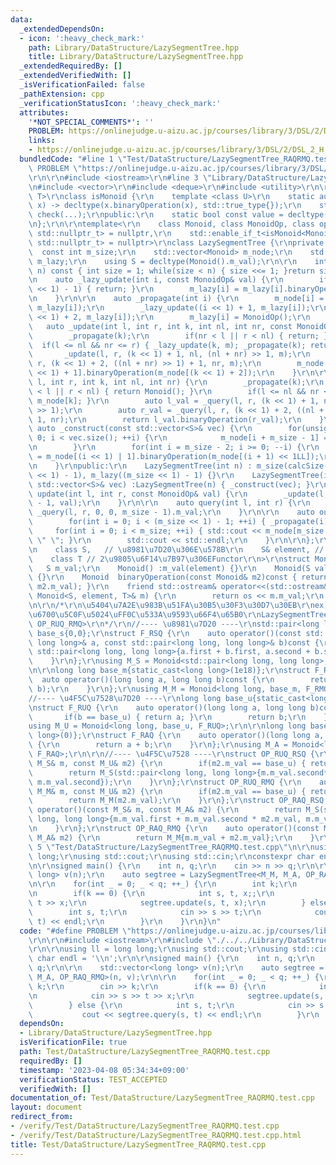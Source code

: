```yaml
---
data:
  _extendedDependsOn:
  - icon: ':heavy_check_mark:'
    path: Library/DataStructure/LazySegmentTree.hpp
    title: Library/DataStructure/LazySegmentTree.hpp
  _extendedRequiredBy: []
  _extendedVerifiedWith: []
  _isVerificationFailed: false
  _pathExtension: cpp
  _verificationStatusIcon: ':heavy_check_mark:'
  attributes:
    '*NOT_SPECIAL_COMMENTS*': ''
    PROBLEM: https://onlinejudge.u-aizu.ac.jp/courses/library/3/DSL/2/DSL_2_H
    links:
    - https://onlinejudge.u-aizu.ac.jp/courses/library/3/DSL/2/DSL_2_H
  bundledCode: "#line 1 \"Test/DataStructure/LazySegmentTree_RAQRMQ.test.cpp\"\n#define\
    \ PROBLEM \"https://onlinejudge.u-aizu.ac.jp/courses/library/3/DSL/2/DSL_2_H\"\
    \r\n\r\n#include <iostream>\r\n#line 3 \"Library/DataStructure/LazySegmentTree.hpp\"\
    \n#include <vector>\r\n#include <deque>\r\n#include <utility>\r\n\r\ntemplate<class\
    \ T>\r\nclass isMonoid {\r\n    template <class U>\r\n    static auto check(U\
    \ x) -> decltype(x.binaryOperation(x), std::true_type{});\r\n    static std::false_type\
    \ check(...);\r\npublic:\r\n    static bool const value = decltype(check(std::declval<T>()))::value;\r\
    \n};\r\n\r\ntemplate<\r\n    class Monoid, class MonoidOp, class op,\r\n    std::enable_if_t<isMonoid<Monoid>::value,\
    \ std::nullptr_t> = nullptr,\r\n    std::enable_if_t<isMonoid<MonoidOp>::value,\
    \ std::nullptr_t> = nullptr>\r\nclass LazySegmentTree {\r\nprivate:\r\n\r\n  \
    \  const int m_size;\r\n    std::vector<Monoid> m_node;\r\n    std::vector<MonoidOp>\
    \ m_lazy;\r\n    using S = decltype(Monoid().m_val);\r\n\r\n    int calcSize(int\
    \ n) const { int size = 1; while(size < n) { size <<= 1; }return size; }\r\n\r\
    \n    auto _lazy_update(int i, const MonoidOp& val) {\r\n        if(i >= (m_size\
    \ << 1) - 1) { return; }\r\n        m_lazy[i] = m_lazy[i].binaryOperation(val);\r\
    \n    }\r\n\r\n    auto _propagate(int i) {\r\n        m_node[i] = op()(m_node[i],\
    \ m_lazy[i]);\r\n        _lazy_update((i << 1) + 1, m_lazy[i]);\r\n        _lazy_update((i\
    \ << 1) + 2, m_lazy[i]);\r\n        m_lazy[i] = MonoidOp();\r\n    }\r\n\r\n \
    \   auto _update(int l, int r, int k, int nl, int nr, const MonoidOp& m) {\r\n\
    \        _propagate(k);\r\n        if(nr < l || r < nl) { return; }\r\n      \
    \  if(l <= nl && nr <= r) { _lazy_update(k, m); _propagate(k); return; }\r\n \
    \       _update(l, r, (k << 1) + 1, nl, (nl + nr) >> 1, m);\r\n        _update(l,\
    \ r, (k << 1) + 2, ((nl + nr) >> 1) + 1, nr, m);\r\n        m_node[k] = m_node[(k\
    \ << 1) + 1].binaryOperation(m_node[(k << 1) + 2]);\r\n    }\r\n\r\n    auto _query(int\
    \ l, int r, int k, int nl, int nr) {\r\n        _propagate(k);\r\n        if(nr\
    \ < l || r < nl) { return Monoid(); }\r\n        if(l <= nl && nr <= r) { return\
    \ m_node[k]; }\r\n        auto l_val = _query(l, r, (k << 1) + 1, nl, (nl + nr)\
    \ >> 1);\r\n        auto r_val = _query(l, r, (k << 1) + 2, ((nl + nr) >> 1) +\
    \ 1, nr);\r\n        return l_val.binaryOperation(r_val);\r\n    }\r\n\r\n   \
    \ auto _construct(const std::vector<S>& vec) {\r\n        for(unsigned int i =\
    \ 0; i < vec.size(); ++i) {\r\n            m_node[i + m_size - 1] = Monoid(vec[i]);\r\
    \n        }\r\n        for(int i = m_size - 2; i >= 0; --i) {\r\n            m_node[i]\
    \ = m_node[(i << 1) | 1].binaryOperation(m_node[(i + 1) << 1LL]);\r\n        }\r\
    \n    }\r\npublic:\r\n    LazySegmentTree(int n) : m_size(calcSize(n)), m_node((m_size\
    \ << 1) - 1), m_lazy((m_size << 1) - 1) {}\r\n    LazySegmentTree(int n, const\
    \ std::vector<S>& vec) :LazySegmentTree(n) { _construct(vec); }\r\n\r\n    auto\
    \ update(int l, int r, const MonoidOp& val) {\r\n        _update(l, r, 0, 0, m_size\
    \ - 1, val);\r\n    }\r\n\r\n    auto query(int l, int r) {\r\n        return\
    \ _query(l, r, 0, 0, m_size - 1).m_val;\r\n    }\r\n\r\n    auto output() {\r\n\
    \        for(int i = 0; i < (m_size << 1) - 1; ++i) { _propagate(i); }\r\n   \
    \     for(int i = 0; i < m_size; ++i) { std::cout << m_node[m_size + i - 1] <<\
    \ \" \"; }\r\n        std::cout << std::endl;\r\n    }\r\n\r\n};\r\n\r\ntemplate<\r\
    \n    class S,   // \u8981\u7D20\u306E\u578B\r\n    S& element, // \u5143\r\n\
    \    class T // 2\u9805\u6F14\u7B97\u306EFunctor\r\n>\r\nstruct Monoid {\r\n \
    \   S m_val;\r\n    Monoid() :m_val(element) {}\r\n    Monoid(S val) :m_val(val)\
    \ {}\r\n    Monoid  binaryOperation(const Monoid& m2)const { return T()(m_val,\
    \ m2.m_val); }\r\n    friend std::ostream& operator<<(std::ostream& os, const\
    \ Monoid<S, element, T>& m) {\r\n        return os << m.m_val;\r\n    }\r\n};\r\
    \n\r\n/*\r\n\u5404\u7A2E\u983B\u51FA\u30B5\u30F3\u30D7\u30EB\r\nex) \u533A\u9593\
    \u6700\u5C0F\u5024\uFF0C\u533A\u9593\u66F4\u65B0\r\nLazySegmentTree<M_M, M_U,\
    \ OP_RUQ_RMQ>\r\n*/\r\n//---- \u8981\u7D20 ----\r\nstd::pair<long long, long long>\
    \ base_s{0,0};\r\nstruct F_RSQ {\r\n    auto operator()(const std::pair<long long,\
    \ long long>& a, const std::pair<long long, long long>& b)const {\r\n        return\
    \ std::pair<long long, long long>{a.first + b.first, a.second + b.second};\r\n\
    \    }\r\n};\r\nusing M_S = Monoid<std::pair<long long, long long>, base_s, F_RSQ>;\r\
    \n\r\nlong long base_m{static_cast<long long>(1e18)};\r\nstruct F_RMQ {\r\n  \
    \  auto operator()(long long a, long long b)const {\r\n        return std::min(a,\
    \ b);\r\n    }\r\n};\r\nusing M_M = Monoid<long long, base_m, F_RMQ>;\r\n\r\n\
    //---- \u4F5C\u7528\u7D20 ----\r\nlong long base_u{static_cast<long long>(-1e18)};\r\
    \nstruct F_RUQ {\r\n    auto operator()(long long a, long long b)const {\r\n \
    \       if(b == base_u) { return a; }\r\n        return b;\r\n    }\r\n};\r\n\
    using M_U = Monoid<long long, base_u, F_RUQ>;\r\n\r\nlong long base_a{static_cast<long\
    \ long>(0)};\r\nstruct F_RAQ {\r\n    auto operator()(long long a, long long b)const\
    \ {\r\n        return a + b;\r\n    }\r\n};\r\nusing M_A = Monoid<long long, base_a,\
    \ F_RAQ>;\r\n\r\n//---- \u4F5C\u7528 ----\r\nstruct OP_RUQ_RSQ {\r\n    auto operator()(const\
    \ M_S& m, const M_U& m2) {\r\n        if(m2.m_val == base_u) { return m; }\r\n\
    \        return M_S(std::pair<long long, long long>{m.m_val.second* m2.m_val,\
    \ m.m_val.second});\r\n    }\r\n};\r\nstruct OP_RUQ_RMQ {\r\n    auto operator()(const\
    \ M_M& m, const M_U& m2) {\r\n        if(m2.m_val == base_u) { return m; }\r\n\
    \        return M_M(m2.m_val);\r\n    }\r\n};\r\nstruct OP_RAQ_RSQ {\r\n    auto\
    \ operator()(const M_S& m, const M_A& m2) {\r\n        return M_S(std::pair<long\
    \ long, long long>{m.m_val.first + m.m_val.second * m2.m_val, m.m_val.second});\r\
    \n    }\r\n};\r\nstruct OP_RAQ_RMQ {\r\n    auto operator()(const M_M& m, const\
    \ M_A& m2) {\r\n        return M_M{m.m_val + m2.m_val};\r\n    }\r\n};\r\n#line\
    \ 5 \"Test/DataStructure/LazySegmentTree_RAQRMQ.test.cpp\"\n\r\nusing ll = long\
    \ long;\r\nusing std::cout;\r\nusing std::cin;\r\nconstexpr char endl = '\\n';\r\
    \n\r\nsigned main() {\r\n    int n, q;\r\n    cin >> n >> q;\r\n\r\n    std::vector<long\
    \ long> v(n);\r\n    auto segtree = LazySegmentTree<M_M, M_A, OP_RAQ_RMQ>(n, v);\r\
    \n\r\n    for(int _ = 0; _ < q; ++_) {\r\n        int k;\r\n        cin >> k;\r\
    \n        if(k == 0) {\r\n            int s, t, x;;\r\n            cin >> s >>\
    \ t >> x;\r\n            segtree.update(s, t, x);\r\n        } else {\r\n    \
    \        int s, t;\r\n            cin >> s >> t;\r\n            cout << segtree.query(s,\
    \ t) << endl;\r\n        }\r\n    }\r\n}\n"
  code: "#define PROBLEM \"https://onlinejudge.u-aizu.ac.jp/courses/library/3/DSL/2/DSL_2_H\"\
    \r\n\r\n#include <iostream>\r\n#include \"./../../Library/DataStructure/LazySegmentTree.hpp\"\
    \r\n\r\nusing ll = long long;\r\nusing std::cout;\r\nusing std::cin;\r\nconstexpr\
    \ char endl = '\\n';\r\n\r\nsigned main() {\r\n    int n, q;\r\n    cin >> n >>\
    \ q;\r\n\r\n    std::vector<long long> v(n);\r\n    auto segtree = LazySegmentTree<M_M,\
    \ M_A, OP_RAQ_RMQ>(n, v);\r\n\r\n    for(int _ = 0; _ < q; ++_) {\r\n        int\
    \ k;\r\n        cin >> k;\r\n        if(k == 0) {\r\n            int s, t, x;;\r\
    \n            cin >> s >> t >> x;\r\n            segtree.update(s, t, x);\r\n\
    \        } else {\r\n            int s, t;\r\n            cin >> s >> t;\r\n \
    \           cout << segtree.query(s, t) << endl;\r\n        }\r\n    }\r\n}"
  dependsOn:
  - Library/DataStructure/LazySegmentTree.hpp
  isVerificationFile: true
  path: Test/DataStructure/LazySegmentTree_RAQRMQ.test.cpp
  requiredBy: []
  timestamp: '2023-04-08 05:34:34+09:00'
  verificationStatus: TEST_ACCEPTED
  verifiedWith: []
documentation_of: Test/DataStructure/LazySegmentTree_RAQRMQ.test.cpp
layout: document
redirect_from:
- /verify/Test/DataStructure/LazySegmentTree_RAQRMQ.test.cpp
- /verify/Test/DataStructure/LazySegmentTree_RAQRMQ.test.cpp.html
title: Test/DataStructure/LazySegmentTree_RAQRMQ.test.cpp
---
```

